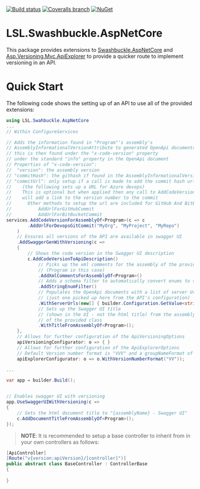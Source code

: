 [![Build status](https://img.shields.io/appveyor/ci/alunacjones/lsl-swashbuckle-aspnetcore.svg)](https://ci.appveyor.com/project/alunacjones/lsl-swashbuckle-aspnetcore)
[![Coveralls branch](https://img.shields.io/coverallsCoverage/github/alunacjones/LSL.Swashbuckle.AspNetCore)](https://coveralls.io/github/alunacjones/LSL.Swashbuckle.AspNetCore)
[![NuGet](https://img.shields.io/nuget/v/LSL.Swashbuckle.AspNetCore.svg)](https://www.nuget.org/packages/LSL.Swashbuckle.AspNetCore/)

# LSL.Swashbuckle.AspNetCore

This package provides extensions to [Swashbuckle.AspNetCore](https://www.nuget.org/packages/Swashbuckle.AspNetCore) and [Asp.Versioning.Mvc.ApiExplorer](https://www.nuget.org/packages/Asp.Versioning.Mvc.ApiExplorer) to provide a quicker route to implement versioning in an API.

# Quick Start

The following code shows the setting up of an API to use all of the provided extensions:

```csharp
using LSL.Swahbuckle.AspNetCore
...
// Within ConfigureServices

// Adds the information found in "Program"'s assembly's 
// AssemblyInformationalVersionAttribute to generated OpenApi documents
// this is then found under the "x-code-version" property 
// under the standard "info" property in the OpenApi document
// Properties of "x-code-version":
//  "version": the assembly version
// "commitHash": the githash if found in the AssemblyInformationalVersionAttribute,
// "commitUrl": only setup if a call is made to add the commit hash url 
//    (the following sets up a URL for Azure devops)
//    This is optional but when applied then any call to AddCodeVersionToApiDescription
//    will add a link to the version number to the commit
//      Other methods to setup the url are included for GitHub And BitBucket:
//          AddUrlForGitHubCommit
//          AddUrlForBitBucketCommit
services.AddCodeVersionForAssemblyOf<Program>(c => c
        .AddUrlForDevopsGitCommit("MyOrg", "MyProject", "MyRepo")
    )
    // Ensures all versions of the API are available in swagger UI
    .AddSwaggerGenWithVersioning(c =>
    {
        // Shows the code version in the Swagger UI description
        c.AddCodeVersionToApiDescription()
            // Picks up the xml comments for the assembly of the provided class 
            // (Program in this case)
            .AddXmlCommentsForAssemblyOf<Program>()
            // Adds a schema filter to automatically convert enums to strings
            .AddStringEnumFilter()
            // Populates the OpenApi documents with a list of server Urls 
            // (just one picked up here from the API's configuration)
            .WithServerUrls(new[] { builder.Configuration.GetValue<string>("SwaggerServerUrl")! })
            // Sets up the Swagger UI title 
            // (shown in the UI - not the html title) from the assembly name
            // of the provided class
            .WithTitleFromAssemblyOf<Program>();
    },
    // Allows for further configuration of the ApiVersioningOptions
    apiVersioningConfigurator: o => { }
    // Allows for further configuration of the ApiExplorerOptions
    // Default Version number format is "VVV" and a groupNameFormat of "'v'VVV"
    apiExplorerConfigurator: o => o.WithVersionNumberFormat("VV"));

...

var app = builder.Build();


// Enables swagger UI with versioning
app.UseSwaggerUIWithVersioning(c => 
{
    // Sets the html document title to "{assemblyName} - Swagger UI"
    c.AddDocumentTitleFromAssemblyOf<Program>();
});
```

> **NOTE**: It is recommended to setup a base controller to inherit from in your own controllers as follows:

```csharp
[ApiController]
[Route("v{version:apiVersion}/[controller]")]
public abstract class BaseController : ControllerBase
{
    
}
```
